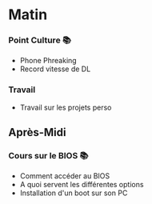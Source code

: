 # Matin 


### Point Culture 📚
- Phone Phreaking
- Record vitesse de DL

### Travail 
- Travail sur les projets perso

## Après-Midi

### Cours sur le BIOS 📚

- Comment accéder au BIOS
- A quoi servent les différentes options
- Installation d'un boot sur son PC 
